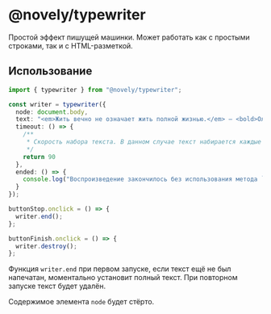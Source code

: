 # @novely/typewriter

Простой эффект пишущей машинки. Может работать как с простыми строками, так и с HTML-разметкой.

## Использование

```ts title="main.ts"
import { typewriter } from "@novely/typewriter";

const writer = typewriter({
  node: document.body,
  text: "<em>Жить вечно не означает жить полной жизнью.</em> — <bold>Ольгерд Фон Эверик<bold/>",
  timeout: () => {
    /**
     * Скорость набора текста. В данном случае текст набирается каждые 90 миллисекунд
     */
    return 90
  },
  ended: () => {
    console.log("Воспроизведение закончилось без использования метода `end`");
  }
});

buttonStop.onclick = () => {
  writer.end();
};

buttonFinish.onclick = () => {
  writer.destroy();
};
```

Функция `writer.end` при первом запуске, если текст ещё не был напечатан, моментально установит полный текст. При повторном запуске текст будет удалён.

Содержимое элемента `node` будет стёрто.